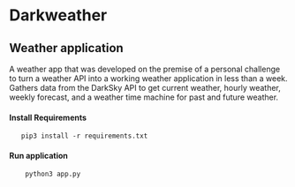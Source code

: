 # Darkweather

## Weather application


A weather app that was developed on the premise of a personal challenge to turn a weather API into a working weather application in less than a week.  Gathers data from the DarkSky API to get current weather, hourly weather, weekly forecast, and a weather time machine for past and future weather. 

#### Install Requirements

```
   pip3 install -r requirements.txt

```
#### Run application

```
    python3 app.py

```

